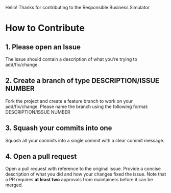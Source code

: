 Hello! Thanks for contributing to the Responsible Business Simulator

# How to Contribute

## 1. Please open an Issue
The issue should contain a description of what you're trying to add/fix/change. 

## 2. Create a branch of type DESCRIPTION/ISSUE NUMBER
Fork the project and create a feature branch to work on your add/fix/change. Please name the branch using the following format: DESCRIPTION/ISSUE NUMBER

## 3. Squash your commits into one 
Squash all your commits into a single commit with a clear commit message. 

## 4. Open a pull request
Open a pull request with reference to the original issue. Provide a concise description of what you did and how your changes fixed the issue. Note that a PR requires **at least two** approvals from maintainers before it can be merged.
